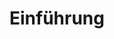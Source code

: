 ---
moduleTitle: Texte und Bilder
unitTitle: Einführung
title: Einführung
module: 5
unit: 0
subunit: 0
type: video
---